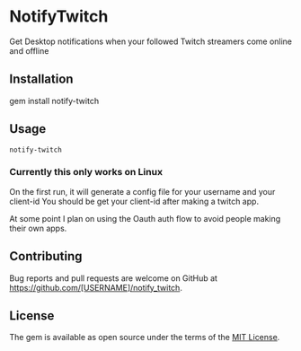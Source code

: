 # NotifyTwitch

Get Desktop notifications when your followed Twitch streamers come online and offline
## Installation
gem install notify-twitch

## Usage

```
notify-twitch
```
### Currently this only works on Linux
On the first run, it will generate a config file for your username and your client-id
You should be get your client-id after making a twitch app.

At some point I plan on using the Oauth auth flow to avoid people making their own apps.


## Contributing

Bug reports and pull requests are welcome on GitHub at https://github.com/[USERNAME]/notify_twitch.

## License

The gem is available as open source under the terms of the [MIT License](https://opensource.org/licenses/MIT).
